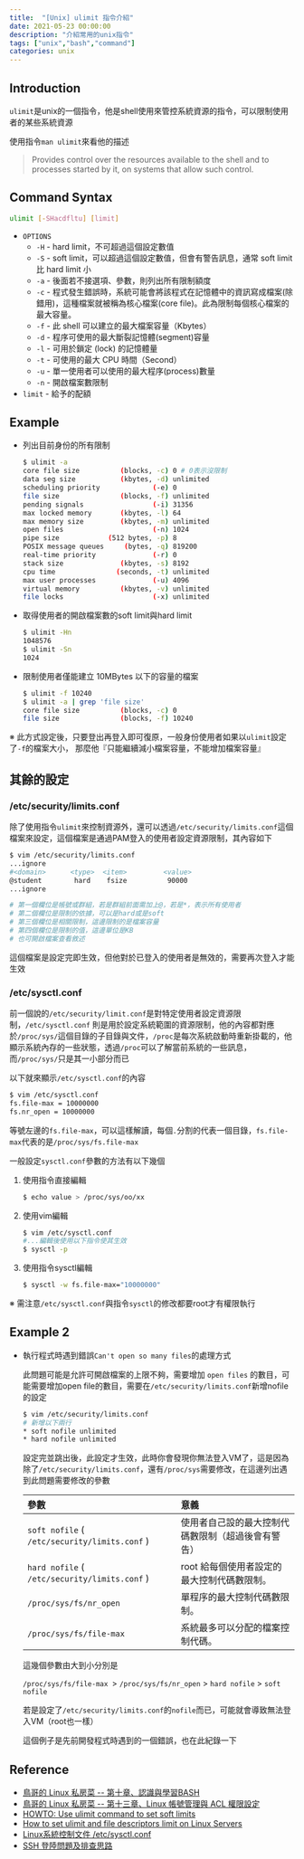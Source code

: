 ```yaml
---
title:  "[Unix] ulimit 指令介紹"
date: 2021-05-23 00:00:00
description: "介紹常用的unix指令"
tags: ["unix","bash","command"]
categories: unix
---
```


## Introduction

`ulimit`是unix的一個指令，他是shell使用來管控系統資源的指令，可以限制使用者的某些系統資源

使用指令`man ulimit`來看他的描述

> Provides control over the resources available to the shell and to processes started by it, on systems that allow such control.

## Command Syntax

```bash
ulimit [-SHacdfltu] [limit]
```

* `OPTIONS`
  * `-H` - hard limit，不可超過這個設定數值
  * `-S` - soft limit，可以超過這個設定數值，但會有警告訊息，通常 soft limit 比 hard limit 小
  * `-a` - 後面若不接選項、參數，則列出所有限制額度
  * `-c` - 程式發生錯誤時，系統可能會將該程式在記憶體中的資訊寫成檔案(除錯用)，這種檔案就被稱為核心檔案(core file)。此為限制每個核心檔案的最大容量。
  * `-f` - 此 shell 可以建立的最大檔案容量（Kbytes）
  * `-d` - 程序可使用的最大斷裂記憶體(segment)容量
  * `-l` - 可用於鎖定 (lock) 的記憶體量
  * `-t` - 可使用的最大 CPU 時間（Second）
  * `-u` - 單一使用者可以使用的最大程序(process)數量
  * `-n` - 開啟檔案數限制
* `limit` - 給予的配額

## Example

* 列出目前身份的所有限制

  ```bash
  $ ulimit -a
  core file size          (blocks, -c) 0 # 0表示沒限制
  data seg size           (kbytes, -d) unlimited
  scheduling priority             (-e) 0
  file size               (blocks, -f) unlimited
  pending signals                 (-i) 31356
  max locked memory       (kbytes, -l) 64
  max memory size         (kbytes, -m) unlimited
  open files                      (-n) 1024
  pipe size            (512 bytes, -p) 8
  POSIX message queues     (bytes, -q) 819200
  real-time priority              (-r) 0
  stack size              (kbytes, -s) 8192
  cpu time               (seconds, -t) unlimited
  max user processes              (-u) 4096
  virtual memory          (kbytes, -v) unlimited
  file locks                      (-x) unlimited
  ```

* 取得使用者的開啟檔案數的soft limit與hard limit

  ```bash
  $ ulimit -Hn
  1048576
  $ ulimit -Sn
  1024
  ```

* 限制使用者僅能建立 10MBytes 以下的容量的檔案

  ```bash
  $ ulimit -f 10240
  $ ulimit -a | grep 'file size'
  core file size          (blocks, -c) 0
  file size               (blocks, -f) 10240
  ```

※ 此方式設定後，只要登出再登入即可復原，一般身份使用者如果以`ulimit`設定了`-f`的檔案大小， 那麼他『只能繼續減小檔案容量，不能增加檔案容量』

## 其餘的設定

### /etc/security/limits.conf

除了使用指令`ulimit`來控制資源外，還可以透過`/etc/security/limits.conf`這個檔案來設定，這個檔案是通過PAM登入的使用者設定資源限制，其內容如下

```bash
$ vim /etc/security/limits.conf
...ignore
#<domain>      <type>  <item>         <value>
@student        hard    fsize          90000
...ignore

# 第一個欄位是帳號或群組，若是群組前面需加上@，若是*，表示所有使用者
# 第二個欄位是限制的依據，可以是hard或是soft
# 第三個欄位是相關限制，這邊限制的是檔案容量
# 第四個欄位是限制的值，這邊單位是KB
# 也可開啟檔案查看敘述
```

這個檔案是設定完即生效，但他對於已登入的使用者是無效的，需要再次登入才能生效

### /etc/sysctl.conf

前一個說的`/etc/security/limit.conf`是對特定使用者設定資源限制，`/etc/sysctl.conf` 則是用於設定系統範圍的資源限制，他的內容都對應於`/proc/sys/`這個目錄的子目錄與文件，`/proc`是每次系統啟動時重新掛載的，他顯示系統內存的一些狀態，透過`/proc`可以了解當前系統的一些訊息，而`/proc/sys/`只是其一小部分而已

以下就來顯示`/etc/sysctl.conf`的內容

```bash
$ vim /etc/sysctl.conf
fs.file-max = 10000000 
fs.nr_open = 10000000
```

等號左邊的`fs.file-max`，可以這樣解讀，每個`.`分割的代表一個目錄，`fs.file-max`代表的是`/proc/sys/fs.file-max`

一般設定`sysctl.conf`參數的方法有以下幾個

1. 使用指令直接編輯

   ```bash
   $ echo value > /proc/sys/oo/xx
   ```

2. 使用vim編輯

   ```bash
   $ vim /etc/sysctl.conf
   #...編輯後使用以下指令使其生效
   $ sysctl -p
   ```

3. 使用指令sysctl編輯

   ```bash
   $ sysctl -w fs.file-max="10000000"
   ```

※ 需注意`/etc/sysctl.conf`與指令`sysctl`的修改都要root才有權限執行

## Example 2

* 執行程式時遇到錯誤`Can't open so many files`的處理方式

  此問題可能是允許可開啟檔案的上限不夠，需要增加 `open files` 的數目，可能需要增加open file的數目，需要在`/etc/security/limits.conf`新增nofile的設定

  ```bash
  $ vim /etc/security/limits.conf
  # 新增以下兩行
  * soft nofile unlimited
  * hard nofile unlimited
  ```

  設定完並跳出後，此設定才生效，此時你會發現你無法登入VM了，這是因為除了`/etc/security/limits.conf`，還有`/proc/sys`需要修改，在這邊列出遇到此問題需要修改的參數

  | 參數                                          | 意義                                               |
  | :-------------------------------------------- | :------------------------------------------------- |
  | `soft nofile` ( `/etc/security/limits.conf` ) | 使用者自己設的最大控制代碼數限制（超過後會有警告） |
  | `hard nofile` ( `/etc/security/limits.conf` ) | root 給每個使用者設定的最大控制代碼數限制。        |
  | `/proc/sys/fs/nr_open`                        | 單程序的最大控制代碼數限制。                       |
  | `/proc/sys/fs/file-max`                       | 系統最多可以分配的檔案控制代碼。                   |

  這幾個參數由大到小分別是

  `/proc/sys/fs/file-max `> `/proc/sys/fs/nr_open` > `hard nofile` > `soft nofile`

  若是設定了`/etc/security/limits.conf`的`nofile`而已，可能就會導致無法登入VM（root也一樣）

  這個例子是先前開發程式時遇到的一個錯誤，也在此紀錄一下

## Reference
* [鳥哥的 Linux 私房菜 -- 第十章、認識與學習BASH](http://linux.vbird.org/linux_basic/0320bash.php)
* [鳥哥的 Linux 私房菜 -- 第十三章、Linux 帳號管理與 ACL 權限設定](http://linux.vbird.org/linux_basic/0410accountmanager.php)
* [HOWTO: Use ulimit command to set soft limits](https://www.osc.edu/resources/getting_started/howto/howto_use_ulimit_command_to_set_soft_limits)
* [How to set ulimit and file descriptors limit on Linux Servers](https://www.linuxtechi.com/set-ulimit-file-descriptors-limit-linux-servers)
* [Linux系統控制文件 /etc/sysctl.conf](http://www.unixlinux.online/unixlinux/linuxjc/linuxjc/201702/36274.html)
* [SSH 登陸問題及排查思路](https://www.gushiciku.cn/pl/23TZ/zh-tw)

